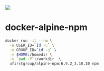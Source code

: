 [![](https://images.microbadger.com/badges/image/ufirstgroup/alpine-npm.svg)](https://microbadger.com/images/ufirstgroup/alpine-npm "Get your own image badge on microbadger.com")

# docker-alpine-npm

```bash
docker run -it --rm \
  -e USER_ID=`id -u` \
  -e GROUP_ID=`id -g` \
  -v $HOME:/homedir \
  -v `pwd -P`:/workdir  \
  ufirstgroup/alpine-npm:6.9.2_3.10.10 npm
```
